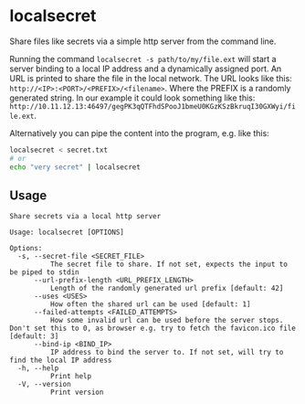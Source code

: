 # localsecret
Share files like secrets via a simple http server from the command line.

Running the command `localsecret -s path/to/my/file.ext` will start a server binding to a local IP address and a dynamically assigned port.
An URL is printed to share the file in the local network.
The URL looks like this: `http://<IP>:<PORT>/<PREFIX>/<filename>`. Where the PREFIX is a randomly generated string. In our example it could look something like this: `http://10.11.12.13:46497/gegPK3qQTFhdSPooJ1bmeU0KGzKSzBkruqI30GXWyi/file.ext`.

Alternatively you can pipe the content into the program, e.g. like this:
``` bash 
localsecret < secret.txt
# or
echo "very secret" | localsecret
```

## Usage
```
Share secrets via a local http server

Usage: localsecret [OPTIONS]

Options:
  -s, --secret-file <SECRET_FILE>
          The secret file to share. If not set, expects the input to be piped to stdin
      --url-prefix-length <URL_PREFIX_LENGTH>
          Length of the randomly generated url prefix [default: 42]
      --uses <USES>
          How often the shared url can be used [default: 1]
      --failed-attempts <FAILED_ATTEMPTS>
          How some invalid url can be used before the server stops. Don't set this to 0, as browser e.g. try to fetch the favicon.ico file [default: 3]
      --bind-ip <BIND_IP>
          IP address to bind the server to. If not set, will try to find the local IP address
  -h, --help
          Print help
  -V, --version
          Print version
```
